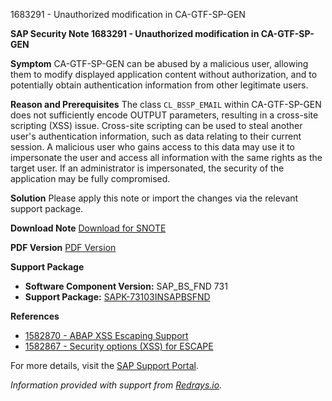 1683291 - Unauthorized modification in CA-GTF-SP-GEN

**SAP Security Note 1683291 - Unauthorized modification in CA-GTF-SP-GEN**

**Symptom**
CA-GTF-SP-GEN can be abused by a malicious user, allowing them to modify displayed application content without authorization, and to potentially obtain authentication information from other legitimate users.

**Reason and Prerequisites**
The class `CL_BSSP_EMAIL` within CA-GTF-SP-GEN does not sufficiently encode OUTPUT parameters, resulting in a cross-site scripting (XSS) issue. Cross-site scripting can be used to steal another user's authentication information, such as data relating to their current session. A malicious user who gains access to this data may use it to impersonate the user and access all information with the same rights as the target user. If an administrator is impersonated, the security of the application may be fully compromised.

**Solution**
Please apply this note or import the changes via the relevant support package.

**Download Note**
[Download for SNOTE](https://notesdownloads.sap.com/note/0040000009998102017)

**PDF Version**
[PDF Version](https://me.sap.com/sap/support/sfm/notes/print/0001683291?language=en-US&token=DE5FDCED70857764883276AB610563DD)

**Support Package**
- **Software Component Version:** SAP_BS_FND 731
- **Support Package:** [SAPK-73103INSAPBSFND](https://me.sap.com/supportpackage/SAPK-73103INSAPBSFND)

**References**
- [1582870 - ABAP XSS Escaping Support](https://me.sap.com/notes/1582870)
- [1582867 - Security options (XSS) for ESCAPE](https://me.sap.com/notes/1582867)

For more details, visit the [SAP Support Portal](https://me.sap.com/).

*Information provided with support from [Redrays.io](https://redrays.io).*